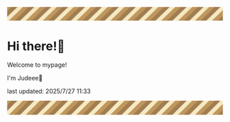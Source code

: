 <!-- Header image -->
<img src="./pokemon/pokemon_8.png" width="1000">

# Hi there!👋

Welcome to mypage!

I'm Judeee🐷

last updated: 2025/7/27 11:33

<!-- Footer image -->
<img src="./pokemon/pokemon_8.png" width="1000">
